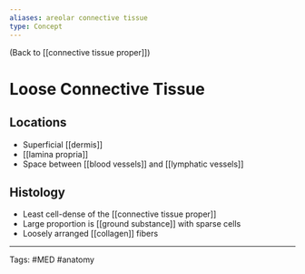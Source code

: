 ```yaml
---
aliases: areolar connective tissue
type: Concept
---
```


(Back to [[connective tissue proper]])

# Loose Connective Tissue

## Locations
- Superficial [[dermis]]
- [[lamina propria]]
- Space between [[blood vessels]] and [[lymphatic vessels]]
## Histology
- Least cell-dense of the [[connective tissue proper]]
- Large proportion is [[ground substance]] with sparse cells
- Loosely arranged [[collagen]] fibers

---
Tags: #MED #anatomy 
